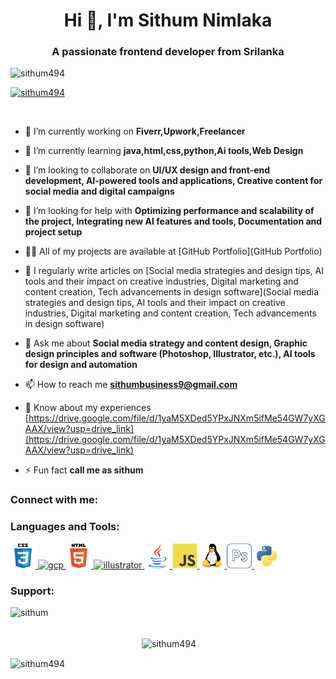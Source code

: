 <h1 align="center">Hi 👋, I'm Sithum Nimlaka</h1>
<h3 align="center">A passionate frontend developer from Srilanka</h3>

<p align="left"> <img src="https://komarev.com/ghpvc/?username=sithum494&label=Profile%20views&color=0e75b6&style=flat" alt="sithum494" /> </p>

<p align="left"> <a href="https://github.com/ryo-ma/github-profile-trophy"><img src="https://github-profile-trophy.vercel.app/?username=sithum494" alt="sithum494" /></a> </p>

<p align="center"> <a href="https://twitter.com/" target="blank"><img src="https://img.shields.io/twitter/follow/?logo=twitter&style=for-the-badge" alt="" /></a> </p>

- 🔭 I’m currently working on **Fiverr,Upwork,Freelancer**

- 🌱 I’m currently learning **java,html,css,python,Ai tools,Web Design**

- 👯 I’m looking to collaborate on **UI/UX design and front-end development, AI-powered tools and applications, Creative content for social media and digital campaigns**

- 🤝 I’m looking for help with **Optimizing performance and scalability of the project, Integrating new AI features and tools, Documentation and project setup**

- 👨‍💻 All of my projects are available at [GitHub Portfolio](GitHub Portfolio)

- 📝 I regularly write articles on [Social media strategies and design tips, AI tools and their impact on creative industries, Digital marketing and content creation, Tech advancements in design software](Social media strategies and design tips, AI tools and their impact on creative industries, Digital marketing and content creation, Tech advancements in design software)

- 💬 Ask me about **Social media strategy and content design, Graphic design principles and software (Photoshop, Illustrator, etc.), AI tools for design and automation**

- 📫 How to reach me **sithumbusiness9@gmail.com**

- 📄 Know about my experiences [https://drive.google.com/file/d/1yaM5XDed5YPxJNXm5ifMe54GW7yXGAAX/view?usp=drive_link](https://drive.google.com/file/d/1yaM5XDed5YPxJNXm5ifMe54GW7yXGAAX/view?usp=drive_link)

- ⚡ Fun fact **call me as sithum**

<h3 align="left">Connect with me:</h3>
<p align="left">
</p>

<h3 align="left">Languages and Tools:</h3>
<p align="left"> <a href="https://www.w3schools.com/css/" target="_blank" rel="noreferrer"> <img src="https://raw.githubusercontent.com/devicons/devicon/master/icons/css3/css3-original-wordmark.svg" alt="css3" width="40" height="40"/> </a> <a href="https://cloud.google.com" target="_blank" rel="noreferrer"> <img src="https://www.vectorlogo.zone/logos/google_cloud/google_cloud-icon.svg" alt="gcp" width="40" height="40"/> </a> <a href="https://www.w3.org/html/" target="_blank" rel="noreferrer"> <img src="https://raw.githubusercontent.com/devicons/devicon/master/icons/html5/html5-original-wordmark.svg" alt="html5" width="40" height="40"/> </a> <a href="https://www.adobe.com/in/products/illustrator.html" target="_blank" rel="noreferrer"> <img src="https://www.vectorlogo.zone/logos/adobe_illustrator/adobe_illustrator-icon.svg" alt="illustrator" width="40" height="40"/> </a> <a href="https://www.java.com" target="_blank" rel="noreferrer"> <img src="https://raw.githubusercontent.com/devicons/devicon/master/icons/java/java-original.svg" alt="java" width="40" height="40"/> </a> <a href="https://developer.mozilla.org/en-US/docs/Web/JavaScript" target="_blank" rel="noreferrer"> <img src="https://raw.githubusercontent.com/devicons/devicon/master/icons/javascript/javascript-original.svg" alt="javascript" width="40" height="40"/> </a> <a href="https://www.linux.org/" target="_blank" rel="noreferrer"> <img src="https://raw.githubusercontent.com/devicons/devicon/master/icons/linux/linux-original.svg" alt="linux" width="40" height="40"/> </a> <a href="https://www.photoshop.com/en" target="_blank" rel="noreferrer"> <img src="https://raw.githubusercontent.com/devicons/devicon/master/icons/photoshop/photoshop-line.svg" alt="photoshop" width="40" height="40"/> </a> <a href="https://www.python.org" target="_blank" rel="noreferrer"> <img src="https://raw.githubusercontent.com/devicons/devicon/master/icons/python/python-original.svg" alt="python" width="40" height="40"/> </a> </p>

<h3 align="left">Support:</h3>
<p><a href="https://www.buymeacoffee.com/sithum"> <img align="left" src="https://cdn.buymeacoffee.com/buttons/v2/default-yellow.png" height="50" width="210" alt="sithum" /></a></p><br><br>

<p><img align="center" src="https://github-readme-stats.vercel.app/api/top-langs?username=sithum494&show_icons=true&locale=en&layout=compact" alt="sithum494" /></p>

<p><img align="center" src="https://github-readme-streak-stats.herokuapp.com/?user=sithum494&" alt="sithum494" /></p>
